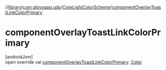 //[library](../../../index.md)/[com.glovoapp.uds](../index.md)/[CoreLightColorScheme](index.md)/[componentOverlayToastLinkColorPrimary](component-overlay-toast-link-color-primary.md)

# componentOverlayToastLinkColorPrimary

[androidJvm]\
open override val [componentOverlayToastLinkColorPrimary](component-overlay-toast-link-color-primary.md): [Color](https://developer.android.com/reference/kotlin/androidx/compose/ui/graphics/Color.html)
